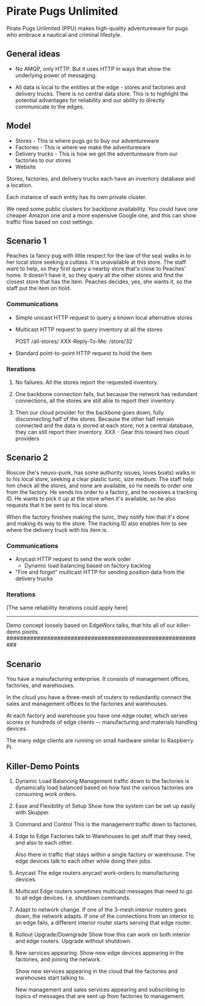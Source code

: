 # Pirate Pugs Unlimited

Pirate Pugs Unlimited (PPU) makes high-quality adventureware for pugs
who embrace a nautical and criminal lifestyle.

## General ideas

 - No AMQP, only HTTP.  But it uses HTTP in ways that show the
   underlying power of messaging.

 - All data is local to the entities at the edge - stores and factories
   and delivery trucks.  There is no central data store.  This is to
   highlight the potential advantages for reliability and our ability
   to directly communicate to the edges.

## Model

 - Stores - This is where pugs go to buy our adventureware
 - Factories - This is where we make the adventureware
 - Delivery trucks - This is how we get the adventureware from our
   factories to our stores
 - Website

Stores, factories, and delivery trucks each have an inventory database
and a location.

Each instance of each entity has its own private cluster.

We need some public clusters for backbone availability.  You could have one
cheaper Amazon one and a more expensive Google one, and this can show traffic flow
based on cost settings.

## Scenario 1

Peaches (a fancy pug with little respect for the law of the sea) walks
in to her local store seeking a cutlass.  It is unavailable at this
store.  The staff want to help, so they first query a nearby store
that's close to Peaches' home.  It doesn't have it, so they query all
the other stores and find the closest store that has the item.
Peaches decides, yes, she wants it, so the staff put the item on hold.

### Communications

 - Simple unicast HTTP request to query a known local alternative stores
 - Multicast HTTP request to query inventory at all the stores

   POST /all-stores/
   XXX-Reply-To-Me: /store/32

 - Standard point-to-point HTTP request to hold the item

### Iterations

1. No failures.  All the stores report the requested inventory.

2. One backbone connection fails, but because the network has
   redundant connections, all the stores are still able to report
   their inventory.

3. Then our cloud provider for the backbone goes down, fully disconnecting half of the
   stores.  Because the other half remain connected and the data is
   stored at each store, not a central database, they can still report
   their inventory.
   XXX - Gear this toward two cloud providers

## Scenario 2

Roscoe (he's neuvo-punk, has some authority issues, loves boats) walks
in to his local store, seeking a clear plastic tunic, size medium.
The staff help him check all the stores, and none are available, so he
needs to order one from the factory.  He sends his order to a factory,
and he receives a tracking ID.  He wants to pick it up at the store
when it's available, so he also requests that it be sent to his local
store.

When the factory finishes making the tunic, they notify him that it's
done and making its way to the store.  The tracking ID also enables
him to see where the delivery truck with his item is.

### Communications

 - Anycast HTTP request to send the work order
   - Dynamic load balancing based on factory backlog
 - "Fire and forget" multicast HTTP for sending position data from the delivery
   trucks

### Iterations

[The same reliability iterations could apply here]

------------------------------------------------------------------------------------------------------------------

Demo concept loosely based on EdgeWorx talks,
that hits all of our killer-demo points.
###########################################################

Scenario
-------------------------------------

You have a manufacturing enterprise.
It consists of management offices,
factories, and warehouses.

In the cloud you have a three-mesh of routers to
redundantly connect the sales and management offices
to the factories and warehouses.

At each factory and warehouse you have one edge router,
which serves scores or hundreds of edge clients -- manufacturing
and materials handling devices.

The many edge clients are running on small hardware
similar to Raspberry Pi.



Killer-Demo Points
-------------------------------------

1. Dynamic Load Balancing
   Management traffic down to the factories is dynamically
   load balanced based on how fast the various factories
   are consuming work orders.


2. Ease and Flexibility of Setup
   Show how the system can be set up easily with Skupper.


3. Command and Control
   This is the management traffic down to factories.


4. Edge to Edge
   Factories talk to Warehouses to get stuff that they need,
   and also to each other.

   Also there in traffic that stays within a single factory
   or warehouse. The edge devices talk to each other while
   doing their jobs.


5. Anycast
   The edge routers anycast work-orders to manufacturing
   devices.


6. Multicast
   Edge routers sometimes multicast messages that need to go
   to all edge devices. I.e. shutdown commands.


7. Adapt to network change.
   If one of the 3-mesh interior routers goes down, the network
   adapts. If one of the connections from an interior to an edge
   fails, a different interior router starts serving that edge
   router.


8. Rollout Upgrade/Downgrade
   Show how this can work on both interior and edge routers.
   Upgrade without shutdown.


9. New services appearing.
   Show new edge devices appearing in the factories, and
   joining the network.

   Show new services appearing in the cloud that the factories
   and warehouses start talking to.

   New management and sales services appearing and subscribing
   to topics of messages that are sent up from factories to
   management.

